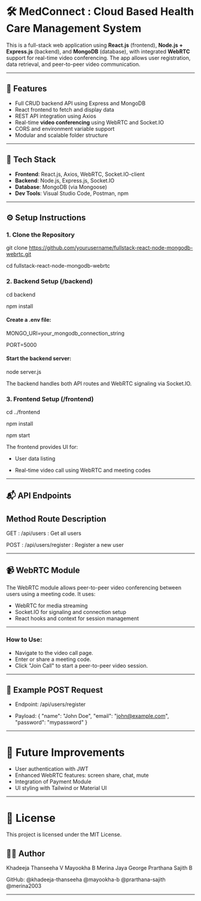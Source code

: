 # 🛠️ MedConnect : Cloud Based Health Care Management System

This is a full-stack web application using **React.js** (frontend), **Node.js + Express.js** (backend), and **MongoDB** (database), with integrated **WebRTC** support for real-time video conferencing. The app allows user registration, data retrieval, and peer-to-peer video communication.

---

## 🚀 Features

- Full CRUD backend API using Express and MongoDB
- React frontend to fetch and display data
- REST API integration using Axios
- Real-time **video conferencing** using WebRTC and Socket.IO
- CORS and environment variable support
- Modular and scalable folder structure

---

## 🧰 Tech Stack

- **Frontend**: React.js, Axios, WebRTC, Socket.IO-client
- **Backend**: Node.js, Express.js, Socket.IO
- **Database**: MongoDB (via Mongoose)
- **Dev Tools**: Visual Studio Code, Postman, npm

---

## ⚙️ Setup Instructions

### 1. Clone the Repository

git clone https://github.com/yourusername/fullstack-react-node-mongodb-webrtc.git

cd fullstack-react-node-mongodb-webrtc

### 2. Backend Setup (/backend)

cd backend

npm install

#### Create a .env file:

MONGO_URI=your_mongodb_connection_string

PORT=5000

#### Start the backend server:

node server.js

The backend handles both API routes and WebRTC signaling via Socket.IO.

### 3. Frontend Setup (/frontend)

cd ../frontend

npm install

npm start

The frontend provides UI for:

- User data listing
  
- Real-time video call using WebRTC and meeting codes
---

## 📬 API Endpoints
## Method	Route	Description
GET :	/api/users	: Get all users

POST : /api/users/register	: Register a new user

---

## 📹 WebRTC Module
The WebRTC module allows peer-to-peer video conferencing between users using a meeting code. It uses:

- WebRTC for media streaming
- Socket.IO for signaling and connection setup
- React hooks and context for session management
  
---

### How to Use:

- Navigate to the video call page.
- Enter or share a meeting code.
- Click "Join Call" to start a peer-to-peer video session.
---

## 🧪 Example POST Request

- Endpoint: /api/users/register
  
- Payload:
{
  "name": "John Doe",
  "email": "john@example.com",
  "password": "mypassword"
}
---

# 🔧 Future Improvements

- User authentication with JWT
- Enhanced WebRTC features: screen share, chat, mute
- Integration of Payment Module
- UI styling with Tailwind or Material UI


---

# 📝 License
This project is licensed under the MIT License.

## 👨‍💻 Author
Khadeeja Thanseeha V 
Mayookha B
Merina Jaya George
Prarthana Sajith B

GitHub: @khadeeja-thanseeha @mayookha-b @prarthana-sajith @merina2003

---

